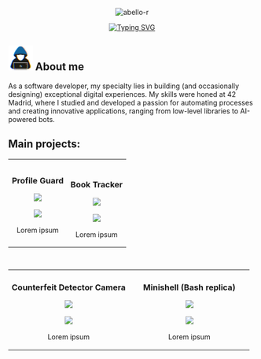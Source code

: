 <p align="center"> 
  <img src="https://komarev.com/ghpvc/?username=abello-r&label=Profile%20views&color=0e75b6&style=flat" alt="abello-r" /> 
</p>

<p align="center"> 
<a href="https://git.io/typing-svg"><img src="https://readme-typing-svg.demolab.com?font=Avenir&weight=600&size=30&duration=2000&pause=1000&center=true&vCenter=true&random=false&width=450&height=60&lines=I+create+digital+solutions;Automate+tasks+efficiently;Develop+AI-driven+bots;Created+AI-powered+applications" alt="Typing SVG" /></a>
</p>

## <picture><img src = "https://github.com/0xAbdulKhalid/0xAbdulKhalid/raw/main/assets/mdImages/about_me.gif" width = 50px></picture> **About me** 

As a software developer, my specialty lies in building (and occasionally designing) exceptional digital experiences. My skills were honed at 42 Madrid, where I studied and developed a passion for automating processes and creating innovative applications, ranging from low-level libraries to AI-powered bots.

## Main projects:
<table>
<tr>
<td width="50%">
<h3 align="center">Profile Guard</h3>
<div align="center">
<a href="" target="_blank"><img src="https://github.com/abello-r/abello-r/blob/main/profile-guard.gif?raw=true"></a>
<p>
<a href="Lorem ipsum" target="_blank">
<img src="https://img.shields.io/badge/Code-63b8fe?style=for-the-badge&logo=github&logoColor=white">
</a>
</p>
<p>Lorem ipsum</p>
</div>
                                                                                      
</td>

<td width="50%">
               <br>
<h3 align="center">Book Tracker</h3>
<div align="center">                                       
<a href="Lorem ipsum" target="_blank"><img src="https://github.com/abello-r/abello-r/blob/main/book-tracker.gif?raw=true"></a>
<br>
<p>
<a href="Lorem ipsum" target="_blank">
<img src="https://img.shields.io/badge/Code-63b8fe?style=for-the-badge&logo=github&logoColor=white">
</a>
</p>
</p>Lorem ipsum</p>
</div>                                                             
</table>                                                                                 
</div>
<br>

<table>
<tr>
<td width="50%">
<h3 align="center">Counterfeit Detector Camera</h3>
<div align="center">
<a href="Lorem ipsum" target="_blank"><img src="Lorem ipsum"></a>
<p>
<a href="Lorem ipsum" target="_blank">
<img src="https://img.shields.io/badge/Code-63b8fe?style=for-the-badge&logo=github&logoColor=white">
</a>
</p>
<p>Lorem ipsum</p>
</div>
                                                                                      
</td>       

<td width="50%">
<h3 align="center">Minishell (Bash replica)</h3>
<div align="center">
<a href="Lorem ipsum" target="_blank"><img src="Lorem ipsum width="400"></a>
<p>
<a href="Lorem ipsum" target="_blank">
<img src="https://img.shields.io/badge/Code-63b8fe?style=for-the-badge&logo=github&logoColor=white">
</a>
</p>
<p>Lorem ipsum</p>
</div>
                                                                        
</td>  
</table>                                                                                 
</div>
<br>
